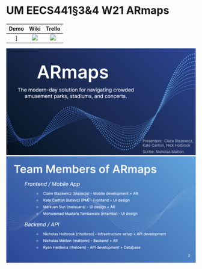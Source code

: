 # UM EECS441§3&4 W21 ARmaps

| Demo  |  Wiki |  Trello  |
|:-----:|:-----:|:--------:|
]|[<img src="https://eecs441.eecs.umich.edu/img/admin/video.png">][demo_page]|[<img src="https://eecs441.eecs.umich.edu/img/admin/wiki.png">][wiki_page]|[<img src="https://eecs441.eecs.umich.edu/img/admin/trello.png">][process_page]|

![Elevator Pitch](/assets/armaps.png)
![Team](/assets/armaps_team.png)

[demo_page]: https://youtu.be/5tgmG_HkqyA
[wiki_page]: https://github.com/mohtamba/ARmaps/wiki
[process_page]: https://trello.com/b/hibOg284/general
